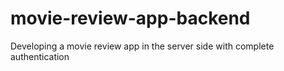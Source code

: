 # movie-review-app-backend
Developing a movie review app in the server side with complete authentication
